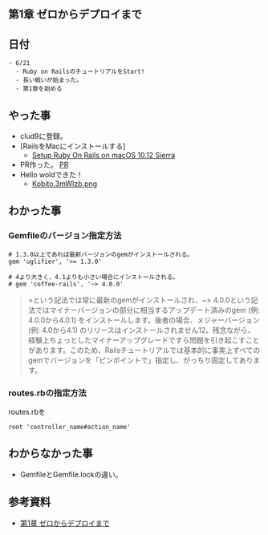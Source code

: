 ## 第1章 ゼロからデプロイまで


## 日付

```
- 6/21
  - Ruby on RailsのチュートリアルをStart!
  - 長い戦いが始まった。
  - 第1章を始める
```

## やった事

- clud9に登録。
- [RailsをMacにインストールする]
  - [Setup Ruby On Rails on macOS 10.12 Sierra](https://gorails.com/setup/osx/10.12-sierra)
- PR作った。
   [PR](https://github.com/Fendo181/RubyonRails_Tutorial/pull/3)
- Hello woldできた！
  - [Kobito.3mWIzb.png](https://qiita-image-store.s3.amazonaws.com/0/64829/fd46a80b-5a82-c746-a0ac-5417d144e3fc.png "Kobito.3mWIzb.png")


## わかった事

### Gemfileのバージョン指定方法

```
# 1.3.0以上であれば最新バージョンのgemがインストールされる。
gem 'uglifier', '>= 1.3.0'

# 4より大きく、4.1よりも小さい場合にインストールされる。
# gem 'coffee-rails', '~> 4.0.0'
```

>
>=という記法では常に最新のgemがインストールされ、~> 4.0.0という記法ではマイナーバージョンの部分に相当するアップデート済みのgem (例: 4.0.0から4.0.1) をインストールします。後者の場合、メジャーバージョン (例: 4.0から4.1) のリリースはインストールされません12。残念ながら、経験上ちょっとしたマイナーアップグレードですら問題を引き起こすことがあります。このため、Railsチュートリアルでは基本的に事実上すべてのgemでバージョンを「ピンポイントで」指定し、がっちり固定してあります。

### routes.rbの指定方法

routes.rbを

```
root 'controller_name#action_name'
```

## わからなかった事

- GemfileとGemfile.lockの違い。

## 参考資料

- [第1章 ゼロからデプロイまで](https://railstutorial.jp/chapters/beginning?version=5.0#cha-beginning)
